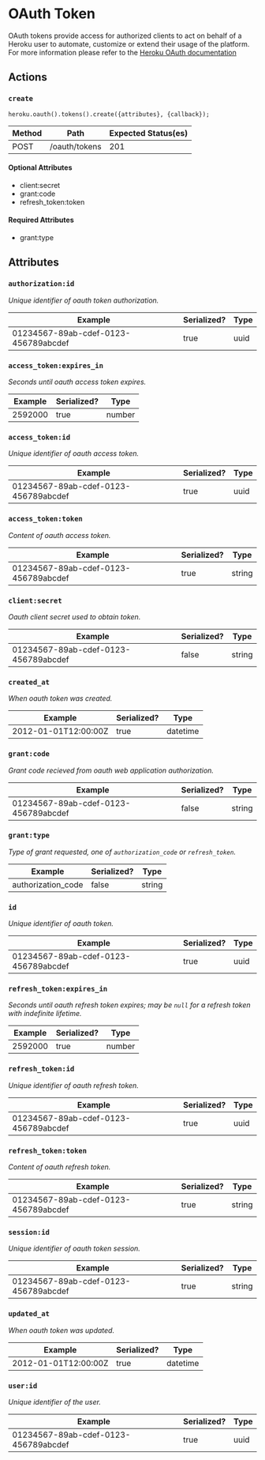 # OAuth Token

OAuth tokens provide access for authorized clients to act on behalf of a Heroku user to automate, customize or extend their usage of the platform. For more information please refer to the [Heroku OAuth documentation](https://devcenter.heroku.com/articles/oauth)

## Actions

### `create`

`heroku.oauth().tokens().create({attributes}, {callback});`

Method | Path | Expected Status(es)
--- | --- | ---
POST | /oauth/tokens | 201

#### Optional Attributes

- client:secret
- grant:code
- refresh_token:token

#### Required Attributes

- grant:type

## Attributes

### `authorization:id`

*Unique identifier of oauth token authorization.*

Example | Serialized? | Type
--- | --- | ---
01234567-89ab-cdef-0123-456789abcdef | true | uuid

### `access_token:expires_in`

*Seconds until oauth access token expires.*

Example | Serialized? | Type
--- | --- | ---
2592000 | true | number

### `access_token:id`

*Unique identifier of oauth access token.*

Example | Serialized? | Type
--- | --- | ---
01234567-89ab-cdef-0123-456789abcdef | true | uuid

### `access_token:token`

*Content of oauth access token.*

Example | Serialized? | Type
--- | --- | ---
01234567-89ab-cdef-0123-456789abcdef | true | string

### `client:secret`

*Oauth client secret used to obtain token.*

Example | Serialized? | Type
--- | --- | ---
01234567-89ab-cdef-0123-456789abcdef | false | string

### `created_at`

*When oauth token was created.*

Example | Serialized? | Type
--- | --- | ---
2012-01-01T12:00:00Z | true | datetime

### `grant:code`

*Grant code recieved from oauth web application authorization.*

Example | Serialized? | Type
--- | --- | ---
01234567-89ab-cdef-0123-456789abcdef | false | string

### `grant:type`

*Type of grant requested, one of `authorization_code` or `refresh_token`.*

Example | Serialized? | Type
--- | --- | ---
authorization_code | false | string

### `id`

*Unique identifier of oauth token.*

Example | Serialized? | Type
--- | --- | ---
01234567-89ab-cdef-0123-456789abcdef | true | uuid

### `refresh_token:expires_in`

*Seconds until oauth refresh token expires; may be `null` for a refresh token with indefinite lifetime.*

Example | Serialized? | Type
--- | --- | ---
2592000 | true | number

### `refresh_token:id`

*Unique identifier of oauth refresh token.*

Example | Serialized? | Type
--- | --- | ---
01234567-89ab-cdef-0123-456789abcdef | true | uuid

### `refresh_token:token`

*Content of oauth refresh token.*

Example | Serialized? | Type
--- | --- | ---
01234567-89ab-cdef-0123-456789abcdef | true | string

### `session:id`

*Unique identifier of oauth token session.*

Example | Serialized? | Type
--- | --- | ---
01234567-89ab-cdef-0123-456789abcdef | true | string

### `updated_at`

*When oauth token was updated.*

Example | Serialized? | Type
--- | --- | ---
2012-01-01T12:00:00Z | true | datetime

### `user:id`

*Unique identifier of the user.*

Example | Serialized? | Type
--- | --- | ---
01234567-89ab-cdef-0123-456789abcdef | true | uuid


